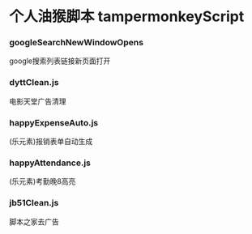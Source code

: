 # 个人油猴脚本 tampermonkeyScript 

### googleSearchNewWindowOpens
google搜索列表链接新页面打开

### dyttClean.js
电影天堂广告清理

### happyExpenseAuto.js
(乐元素)报销表单自动生成

### happyAttendance.js
(乐元素)考勤晚8高亮

### jb51Clean.js
脚本之家去广告